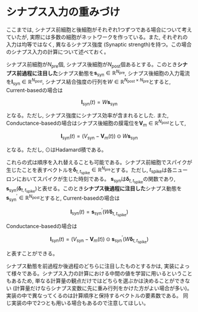 # シナプス入力の重みづけ
ここまでは, シナプス前細胞と後細胞がそれぞれ1つずつである場合について考えていたが, 実際には多数の細胞がネットワークを作っている。また, それぞれの入力は均等ではなく, 異なるシナプス強度 (Synaptic strength)を持つ。この場合のシナプス入力の計算について述べておく。

シナプス前細胞が$N_{\text{pre}}$個, シナプス後細胞が$N_{\text{post}}$個あるとする。このとき**シナプス前過程に注目した**シナプス動態を$\boldsymbol{s_{\text{syn}}}\in \mathbb{R}^{N_{\text{pre}}}$, シナプス後細胞の入力電流を$\boldsymbol{I_{\text{syn}}}\in \mathbb{R}^{N_{\text{post}}}$, シナプス結合強度の行列を$W\in \mathbb{R}^{N_{\text{post}} \times N_{\text{pre}}}$とすると, Current-basedの場合は

$$
\begin{equation}
\boldsymbol{I_{\text{syn}}}(t)=W \boldsymbol{s_{\text{syn}}}  
\end{equation}
$$

となる。ただし, シナプス強度にシナプス効率が含まれるとした. また, Conductance-basedの場合はシナプス後細胞の膜電位を$\boldsymbol{V}_{m}\in \mathbb{R}^{N_{\text{post}}}$として, 

$$
\begin{equation}
\boldsymbol{I_{\text{syn}}}(t)=\left(V_{\text{syn}}-\boldsymbol{V}_{m}(t)\right)\odot W \boldsymbol{s_{\text{syn}}}
\end{equation}
$$

となる。ただし, $\odot$はHadamard積である。

これらの式は順序を入れ替えることも可能である。シナプス前細胞でスパイクが生じたことを表すベクトルを$\boldsymbol{\delta}_{t,t_{\text{spike}}}\in \mathbb{R}^{N_{\text{pre}}}$とする。ただし, $t_{\text{spike}}$は各ニューロンにおいてスパイクが生じた時刻である。 $\boldsymbol{s_{\text{syn}}}$は$\boldsymbol{\delta}_{t,t_{\text{spike}}}$の関数であり, $\boldsymbol{s_{\text{syn}}}(\boldsymbol{\delta}_{t,t_{\text{spike}}})$と表せる。このとき**シナプス後過程に注目した**シナプス動態を$\boldsymbol{s}^\prime_{\text{syn}}\in \mathbb{R}^{N_{\text{post}}}$とすると, Current-basedの場合は

$$
\begin{equation}
\boldsymbol{I_{\text{syn}}}(t)=\boldsymbol{s}^\prime_{\text{syn}}(W\boldsymbol{\delta}_{t,t_{\text{spike}}})  
\end{equation}
$$

Conductance-basedの場合は

$$
\begin{equation}
\boldsymbol{I_{\text{syn}}}(t)=\left(V_{\text{syn}}-\boldsymbol{V}_{m}(t)\right)\odot \boldsymbol{s}^\prime_{\text{syn}}(W\boldsymbol{\delta}_{t,t_{\text{spike}}})
\end{equation}
$$

と表すことができる。

シナプス動態を前過程か後過程のどちらに注目したものとするかは, 実装によって様々である。シナプス入力の計算における中間の値を学習に用いるということもあるため, 単なる計算量の観点だけではどちらを選ぶかは決めることができない (計算量だけならシナプス変数に先に重み行列をかけた方がよい場合が多い)。実装の中で異なってくるのは計算順序と保持するベクトルの要素数である。 同じ実装の中で2つとも用いる場合もあるので注意してほしい。
